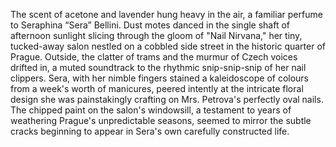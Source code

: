 The scent of acetone and lavender hung heavy in the air, a familiar perfume to Seraphina “Sera” Bellini.  Dust motes danced in the single shaft of afternoon sunlight slicing through the gloom of "Nail Nirvana," her tiny, tucked-away salon nestled on a cobbled side street in the historic quarter of Prague.  Outside, the clatter of trams and the murmur of Czech voices drifted in, a muted soundtrack to the rhythmic snip-snip-snip of her nail clippers.  Sera, with her nimble fingers stained a kaleidoscope of colours from a week's worth of manicures, peered intently at the intricate floral design she was painstakingly crafting on Mrs. Petrova's perfectly oval nails.  The chipped paint on the salon's windowsill, a testament to years of weathering Prague's unpredictable seasons, seemed to mirror the subtle cracks beginning to appear in Sera's own carefully constructed life.
